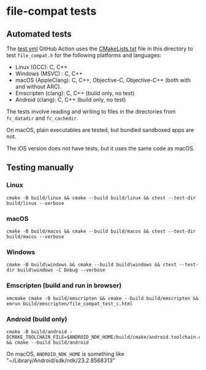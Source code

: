 # file-compat tests

## Automated tests

The [test.yml](../.github/workflows/test.yml) GitHub Action uses the [CMakeLists.txt](CMakeLists.txt) file in this directory to test `file_compat.h` for the following platforms and languages:

* Linux (GCC): C, C++
* Windows (MSVC) : C, C++
* macOS (AppleClang): C, C++, Objective-C, Objective-C++ (both with and without ARC).
* Emscripten (clang): C, C++ (build only, no test)
* Android (clang): C, C++ (build only, no test)

The tests involve reading and writing to files in the directories from `fc_datadir` and `fc_cachedir`.

On macOS, plain executables are tested, but bundled sandboxed apps are not.

The iOS version does not have tests, but it uses the same code as macOS.

## Testing manually

### Linux
```
cmake -B build/linux && cmake --build build/linux && ctest --test-dir build/linux --verbose
```

### macOS
```
cmake -B build/macos && cmake --build build/macos && ctest --test-dir build/macos --verbose
```

### Windows
```
cmake -B build\windows && cmake --build build\windows && ctest --test-dir build\windows -C Debug --verbose
```

### Emscripten (build and run in browser)

```
emcmake cmake -B build/emscripten && cmake --build build/emscripten && emrun build/emscripten/file_compat_test_c.html
```

### Android (build only)

```
cmake -B build/android -DCMAKE_TOOLCHAIN_FILE=$ANDROID_NDK_HOME/build/cmake/android.toolchain.cmake && cmake --build build/android
```

On macOS, `ANDROID_NDK_HOME` is something like "~/Library/Android/sdk/ndk/23.2.8568313"
